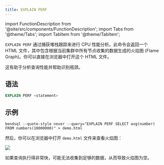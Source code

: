 ```yaml
---
title: EXPLAIN PERF
---
```


import FunctionDescription from '@site/src/components/FunctionDescription';
import Tabs from '@theme/Tabs';
import TabItem from '@theme/TabItem';

<FunctionDescription description="引入或更新于：v1.2.765"/>

`EXPLAIN PERF` 通过捕获堆栈跟踪来进行 CPU 性能分析。此命令会返回一个 HTML 文件，其中包含根据当前集群中所有节点收集的数据生成的火焰图 (Flame Graph)。你可以直接在浏览器中打开这个 HTML 文件。

这有助于分析查询性能并帮助识别瓶颈。

## 语法

```sql
EXPLAIN PERF <statement>
```

## 示例

```shell
bendsql --quote-style never --query="EXPLAIN PERF SELECT avg(number) FROM numbers(10000000)" > demo.html
```

然后，你可以在浏览器中打开 `demo.html` 文件来查看火焰图：

<img src="https://github.com/user-attachments/assets/07acfefa-a1c3-4c00-8c43-8ca1aafc3224"/>

如果查询执行得非常快，可能无法收集到足够的数据，从而导致火焰图为空。